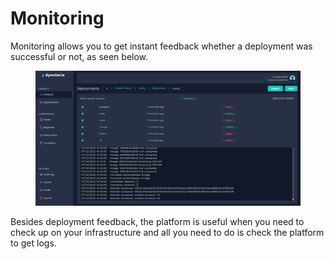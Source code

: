 # Monitoring

Monitoring allows you to get instant feedback whether a deployment was successful or not, as seen below.

<figure><img src="../../.gitbook/assets/dyrector-io-deployment-06.png" alt=""><figcaption></figcaption></figure>

Besides deployment feedback, the platform is useful when you need to check up on your infrastructure and all you need to do is check the platform to get logs.
